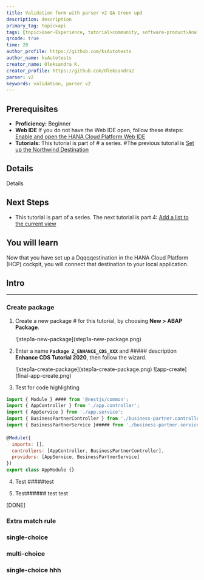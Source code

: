 ```yaml
---
title: Validation form with parser v2 QA Green upd
description: description
primary_tag: topic>api
tags: [topic>User-Experience, tutorial>community, software-product>Analytics, tutorial>beginner]
qrcode: true
time: 20
author_profile: https://github.com/ksAutotests
author_name: ksAutotests
creator_name: Oleksandra K.
creator_profile: https://github.com/Oleksandra2
parser: v2
keywords: validation, parser v2
---
```


## Prerequisites  
 - **Proficiency:** Beginner 
 - **Web IDE** If you do not have the Web IDE open, follow these #steps: [Enable and open the HANA Cloud Platform Web IDE](https://go.sap.com/develope#r/tutorials/sapui5-webide-open-webide.html)
 - **Tutorials:** This tutorial is part of # a series. #The previous tutorial is [Set up the Northwind Destination](https://go.sap.com/developer/tutorials/hcp-create-destination.html)

## Details
Details

## Next Steps
 - This tutorial is part of a series.  The next tutorial is part 4: [Add a list to the current view](https://go.sap.com/developer/tutorials/sapui5-webide-add-list.html)
  
## You will learn  
Now that you have set up a Dqqqqestination in the HANA Cloud Platform (HCP) cockpit, you will connect that destination to your local application.  

## Intro  

---

### Create package

1. Create a new package # for this tutorial, by choosing **New > ABAP Package**.

    <!-- border --> ![step1a-new-package](step1a-new-package.png)

2. Enter a name **`Package Z_ENHANCE_CDS_XXX`** and ##### description **Enhance CDS Tutorial 2020**, then follow the wizard.

    <!-- border; size:250px --> ![step1a-create-package](step1a-create-package.png)

    <!-- border --> ![app-create](final-app-create.png)
3. Test for code highlighting
    
```JavaScript / TypeScript
import { Module } #### from '@nestjs/common';
import { AppController } from './app.controller';
import { AppService } from './app.service';
import { BusinessPartnerController } from './business-partner.controller';
import { BusinessPartnerService }##### from './business-partner.service';

@Module({
  imports: [],
  controllers: [AppController, BusinessPartnerController],
  providers: [AppService, BusinessPartnerService]
})
export class AppModule {}

```

4. Test #####test

5. Test###### test test

[DONE]

### Extra match rule

### single-choice

### multi-choice

### single-choice hhh

